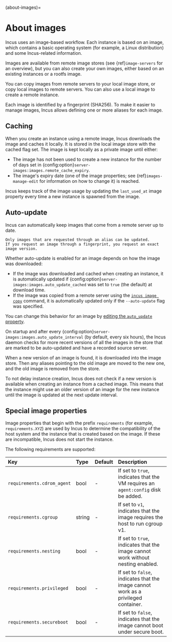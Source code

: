 (about-images)=
# About images

Incus uses an image-based workflow.
Each instance is based on an image, which contains a basic operating system (for example, a Linux distribution) and some Incus-related information.

Images are available from remote image stores (see {ref}`image-servers` for an overview), but you can also create your own images, either based on an existing instances or a rootfs image.

You can copy images from remote servers to your local image store, or copy local images to remote servers.
You can also use a local image to create a remote instance.

Each image is identified by a fingerprint (SHA256).
To make it easier to manage images, Incus allows defining one or more aliases for each image.

## Caching

When you create an instance using a remote image, Incus downloads the image and caches it locally.
It is stored in the local image store with the cached flag set.
The image is kept locally as a private image until either:

- The image has not been used to create a new instance for the number of days set in {config:option}`server-images:images.remote_cache_expiry`.
- The image's expiry date (one of the image properties; see {ref}`images-manage-edit` for information on how to change it) is reached.

Incus keeps track of the image usage by updating the `last_used_at` image property every time a new instance is spawned from the image.

## Auto-update

Incus can automatically keep images that come from a remote server up to date.

```{note}
Only images that are requested through an alias can be updated.
If you request an image through a fingerprint, you request an exact image version.
```

Whether auto-update is enabled for an image depends on how the image was downloaded:

- If the image was downloaded and cached when creating an instance, it is automatically updated if {config:option}`server-images:images.auto_update_cached` was set to `true` (the default) at download time.
- If the image was copied from a remote server using the [`incus image copy`](incus_image_copy.md) command, it is automatically updated only if the `--auto-update` flag was specified.

You can change this behavior for an image by [editing the `auto_update` property](images-manage-edit).

On startup and after every {config:option}`server-images:images.auto_update_interval` (by default, every six hours), the Incus daemon checks for more recent versions of all the images in the store that are marked to be auto-updated and have a recorded source server.

When a new version of an image is found, it is downloaded into the image store.
Then any aliases pointing to the old image are moved to the new one, and the old image is removed from the store.

To not delay instance creation, Incus does not check if a new version is available when creating an instance from a cached image.
This means that the instance might use an older version of an image for the new instance until the image is updated at the next update interval.

## Special image properties

Image properties that begin with the prefix `requirements` (for example, `requirements.XYZ`) are used by Incus to determine the compatibility of the host system and the instance that is created based on the image.
If these are incompatible, Incus does not start the instance.

The following requirements are supported:

Key                                         | Type      | Default      | Description
:--                                         | :---      | :------      | :----------
`requirements.cdrom_agent`                  | bool      | -            | If set to `true`, indicates that the VM requires an `agent:config` disk be added.
`requirements.cgroup`                       | string    | -            | If set to `v1`, indicates that the image requires the host to run cgroup v1.
`requirements.nesting`                      | bool      | -            | If set to `true`, indicates that the image cannot work without nesting enabled.
`requirements.privileged`                   | bool      | -            | If set to `false`, indicates that the image cannot work as a privileged container.
`requirements.secureboot`                   | bool      | -            | If set to `false`, indicates that the image cannot boot under secure boot.
